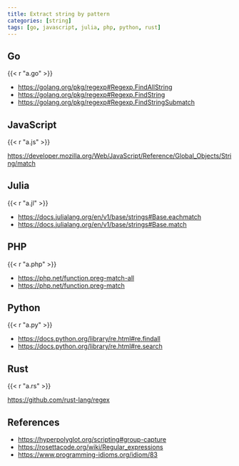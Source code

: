 ```yaml
---
title: Extract string by pattern
categories: [string]
tags: [go, javascript, julia, php, python, rust]
---
```


## Go

{{< r "a.go" >}}

- <https://golang.org/pkg/regexp#Regexp.FindAllString>
- <https://golang.org/pkg/regexp#Regexp.FindString>
- <https://golang.org/pkg/regexp#Regexp.FindStringSubmatch>

## JavaScript

{{< r "a.js" >}}

<https://developer.mozilla.org/Web/JavaScript/Reference/Global_Objects/String/match>

## Julia

{{< r "a.jl" >}}

- <https://docs.julialang.org/en/v1/base/strings#Base.eachmatch>
- <https://docs.julialang.org/en/v1/base/strings#Base.match>

## PHP

{{< r "a.php" >}}

- <https://php.net/function.preg-match-all>
- <https://php.net/function.preg-match>

## Python

{{< r "a.py" >}}

- <https://docs.python.org/library/re.html#re.findall>
- <https://docs.python.org/library/re.html#re.search>

## Rust

{{< r "a.rs" >}}

<https://github.com/rust-lang/regex>

## References

- <https://hyperpolyglot.org/scripting#group-capture>
- <https://rosettacode.org/wiki/Regular_expressions>
- <https://www.programming-idioms.org/idiom/83>
